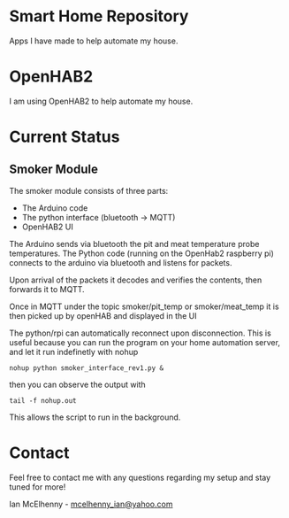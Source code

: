 # Smart Home Repository
Apps I have made to help automate my house.

# OpenHAB2
I am using OpenHAB2 to help automate my house.

# Current Status
## Smoker Module
The smoker module consists of three parts:
 - The Arduino code
 - The python interface (bluetooth -> MQTT)
 - OpenHAB2 UI
 
The Arduino sends via bluetooth the pit and meat temperature probe temperatures. The Python code (running on the OpenHab2 raspberry pi) connects to the arduino via bluetooth and listens for packets. 

Upon arrival of the packets it decodes and verifies the contents, then forwards it to MQTT. 

Once in MQTT under the topic smoker/pit_temp or smoker/meat_temp it is then picked up by openHAB and displayed in the UI

The python/rpi can automatically reconnect upon disconnection. This is useful because you can run the program on your home automation server, and let it run indefinetly with nohup
```
nohup python smoker_interface_rev1.py &
```

then you can observe the output with 
```
tail -f nohup.out
```
This allows the script to run in the background.

# Contact
Feel free to contact me with any questions regarding my setup and stay tuned for more!

Ian McElhenny - mcelhenny_ian@yahoo.com
